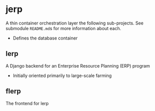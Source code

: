 # jerp
A thin container orchestration layer the following sub-projects. See submodule
`README.md`s for more information about each.

- Defines the database container

## lerp
A Django backend for an Enterprise Resource Planning (ERP) program
- Initially oriented primarily to large-scale farming

## flerp
The frontend for lerp
